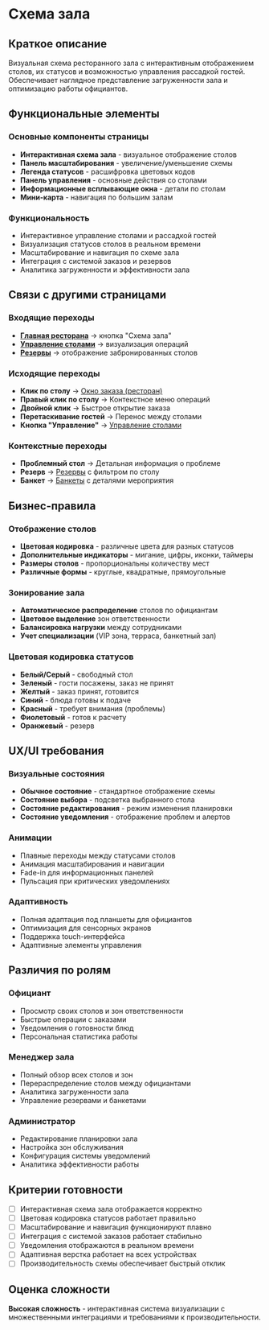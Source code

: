 # Схема зала

## Краткое описание

Визуальная схема ресторанного зала с интерактивным отображением столов, их статусов и возможностью управления рассадкой гостей. Обеспечивает наглядное представление загруженности зала и оптимизацию работы официантов.

## Функциональные элементы

### Основные компоненты страницы

- **Интерактивная схема зала** - визуальное отображение столов
- **Панель масштабирования** - увеличение/уменьшение схемы
- **Легенда статусов** - расшифровка цветовых кодов
- **Панель управления** - основные действия со столами
- **Информационные всплывающие окна** - детали по столам
- **Мини-карта** - навигация по большим залам

### Функциональность

- Интерактивное управление столами и рассадкой гостей
- Визуализация статусов столов в реальном времени
- Масштабирование и навигация по схеме зала
- Интеграция с системой заказов и резервов
- Аналитика загруженности и эффективности зала

## Связи с другими страницами

### Входящие переходы

- **[Главная ресторана](./restaurant-main.md)** → кнопка "Схема зала"
- **[Управление столами](./table-management.md)** → визуализация операций
- **[Резервы](./reservations.md)** → отображение забронированных столов

### Исходящие переходы

- **Клик по столу** → [Окно заказа (ресторан)](./restaurant-order.md)
- **Правый клик по столу** → Контекстное меню операций
- **Двойной клик** → Быстрое открытие заказа
- **Перетаскивание гостей** → Перенос между столами
- **Кнопка "Управление"** → [Управление столами](./table-management.md)

### Контекстные переходы

- **Проблемный стол** → Детальная информация о проблеме
- **Резерв** → [Резервы](./reservations.md) с фильтром по столу
- **Банкет** → [Банкеты](./banquets.md) с деталями мероприятия

## Бизнес-правила

### Отображение столов

- **Цветовая кодировка** - различные цвета для разных статусов
- **Дополнительные индикаторы** - мигание, цифры, иконки, таймеры
- **Размеры столов** - пропорциональны количеству мест
- **Различные формы** - круглые, квадратные, прямоугольные

### Зонирование зала

- **Автоматическое распределение** столов по официантам
- **Цветовое выделение** зон ответственности
- **Балансировка нагрузки** между сотрудниками
- **Учет специализации** (VIP зона, терраса, банкетный зал)

### Цветовая кодировка статусов

- **Белый/Серый** - свободный стол
- **Зеленый** - гости посажены, заказ не принят
- **Желтый** - заказ принят, готовится
- **Синий** - блюда готовы к подаче
- **Красный** - требует внимания (проблемы)
- **Фиолетовый** - готов к расчету
- **Оранжевый** - резерв

## UX/UI требования

### Визуальные состояния

- **Обычное состояние** - стандартное отображение схемы
- **Состояние выбора** - подсветка выбранного стола
- **Состояние редактирования** - режим изменения планировки
- **Состояние уведомления** - отображение проблем и алертов

### Анимации

- Плавные переходы между статусами столов
- Анимация масштабирования и навигации
- Fade-in для информационных панелей
- Пульсация при критических уведомлениях

### Адаптивность

- Полная адаптация под планшеты для официантов
- Оптимизация для сенсорных экранов
- Поддержка touch-интерфейса
- Адаптивные элементы управления

## Различия по ролям

### Официант

- Просмотр своих столов и зон ответственности
- Быстрые операции с заказами
- Уведомления о готовности блюд
- Персональная статистика работы

### Менеджер зала

- Полный обзор всех столов и зон
- Перераспределение столов между официантами
- Аналитика загруженности зала
- Управление резервами и банкетами

### Администратор

- Редактирование планировки зала
- Настройка зон обслуживания
- Конфигурация системы уведомлений
- Аналитика эффективности работы

## Критерии готовности

- [ ] Интерактивная схема зала отображается корректно
- [ ] Цветовая кодировка статусов работает правильно
- [ ] Масштабирование и навигация функционируют плавно
- [ ] Интеграция с системой заказов работает стабильно
- [ ] Уведомления отображаются в реальном времени
- [ ] Адаптивная верстка работает на всех устройствах
- [ ] Производительность схемы обеспечивает быстрый отклик

## Оценка сложности

**Высокая сложность** - интерактивная система визуализации с множественными интеграциями и требованиями к производительности.
